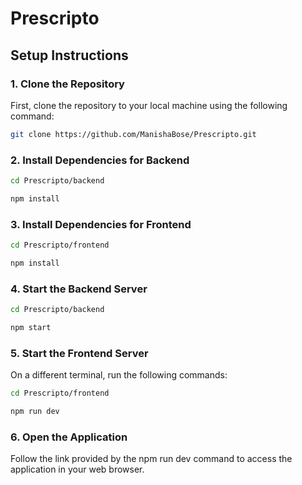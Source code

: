# Prescripto

## Setup Instructions

### 1. Clone the Repository

First, clone the repository to your local machine using the following command:

```bash
git clone https://github.com/ManishaBose/Prescripto.git
```

### 2. Install Dependencies for Backend

```bash
cd Prescripto/backend
```

```bash
npm install
```

### 3. Install Dependencies for Frontend

```bash
cd Prescripto/frontend
```

```bash
npm install
```

### 4. Start the Backend Server

```bash
cd Prescripto/backend
```

```bash
npm start
```

### 5. Start the Frontend Server

On a different terminal, run the following commands:

```bash
cd Prescripto/frontend
```

```bash
npm run dev
```

### 6. Open the Application

Follow the link provided by the npm run dev command to access the application in your web browser.
